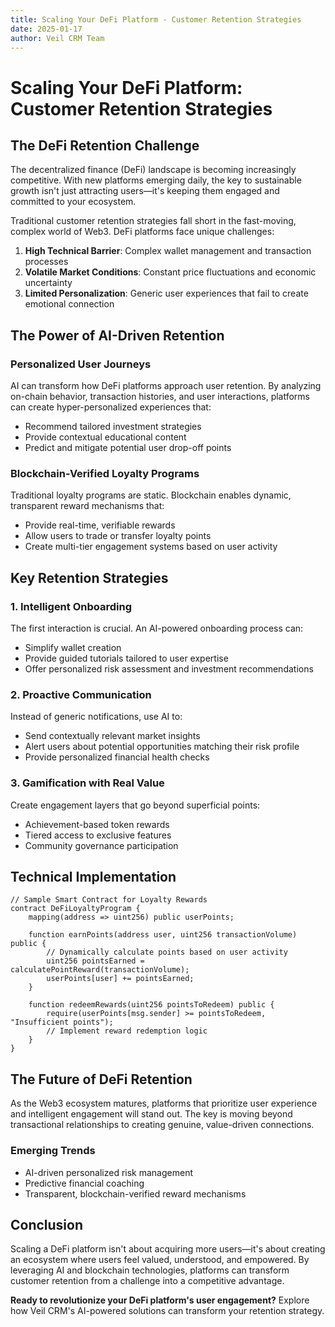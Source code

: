 ```yaml
---
title: Scaling Your DeFi Platform - Customer Retention Strategies
date: 2025-01-17
author: Veil CRM Team
---
```


# Scaling Your DeFi Platform: Customer Retention Strategies

## The DeFi Retention Challenge

The decentralized finance (DeFi) landscape is becoming increasingly competitive. With new platforms emerging daily, the key to sustainable growth isn't just attracting users—it's keeping them engaged and committed to your ecosystem.

Traditional customer retention strategies fall short in the fast-moving, complex world of Web3. DeFi platforms face unique challenges:

1. **High Technical Barrier**: Complex wallet management and transaction processes
2. **Volatile Market Conditions**: Constant price fluctuations and economic uncertainty
3. **Limited Personalization**: Generic user experiences that fail to create emotional connection

## The Power of AI-Driven Retention

### Personalized User Journeys

AI can transform how DeFi platforms approach user retention. By analyzing on-chain behavior, transaction histories, and user interactions, platforms can create hyper-personalized experiences that:

- Recommend tailored investment strategies
- Provide contextual educational content
- Predict and mitigate potential user drop-off points

### Blockchain-Verified Loyalty Programs

Traditional loyalty programs are static. Blockchain enables dynamic, transparent reward mechanisms that:

- Provide real-time, verifiable rewards
- Allow users to trade or transfer loyalty points
- Create multi-tier engagement systems based on user activity

## Key Retention Strategies

### 1. Intelligent Onboarding

The first interaction is crucial. An AI-powered onboarding process can:
- Simplify wallet creation
- Provide guided tutorials tailored to user expertise
- Offer personalized risk assessment and investment recommendations

### 2. Proactive Communication

Instead of generic notifications, use AI to:
- Send contextually relevant market insights
- Alert users about potential opportunities matching their risk profile
- Provide personalized financial health checks

### 3. Gamification with Real Value

Create engagement layers that go beyond superficial points:
- Achievement-based token rewards
- Tiered access to exclusive features
- Community governance participation

## Technical Implementation

```solidity
// Sample Smart Contract for Loyalty Rewards
contract DeFiLoyaltyProgram {
    mapping(address => uint256) public userPoints;
    
    function earnPoints(address user, uint256 transactionVolume) public {
        // Dynamically calculate points based on user activity
        uint256 pointsEarned = calculatePointReward(transactionVolume);
        userPoints[user] += pointsEarned;
    }
    
    function redeemRewards(uint256 pointsToRedeem) public {
        require(userPoints[msg.sender] >= pointsToRedeem, "Insufficient points");
        // Implement reward redemption logic
    }
}
```

## The Future of DeFi Retention

As the Web3 ecosystem matures, platforms that prioritize user experience and intelligent engagement will stand out. The key is moving beyond transactional relationships to creating genuine, value-driven connections.

### Emerging Trends
- AI-driven personalized risk management
- Predictive financial coaching
- Transparent, blockchain-verified reward mechanisms

## Conclusion

Scaling a DeFi platform isn't about acquiring more users—it's about creating an ecosystem where users feel valued, understood, and empowered. By leveraging AI and blockchain technologies, platforms can transform customer retention from a challenge into a competitive advantage.

**Ready to revolutionize your DeFi platform's user engagement?** Explore how Veil CRM's AI-powered solutions can transform your retention strategy.
